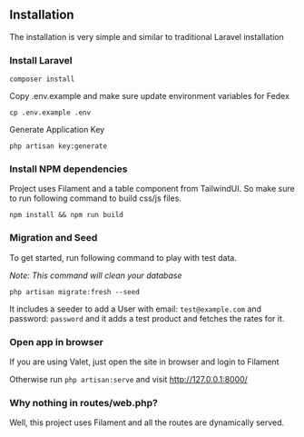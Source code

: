 ## Installation

The installation is very simple and similar to traditional Laravel installation

### Install Laravel

```
composer install
```

Copy .env.example and make sure update environment variables for Fedex

```
cp .env.example .env
```

Generate Application Key

```
php artisan key:generate
```

### Install NPM dependencies

Project uses Filament and a table component from TailwindUI. So make sure to run following command to build css/js files.

```
npm install && npm run build
```

### Migration and Seed

To get started, run following command to play with test data.

_Note: This command will clean your database_

```
php artisan migrate:fresh --seed
```

It includes a seeder to add a User with email: `test@example.com` and password: `password`
and it adds a test product and fetches the rates for it.

### Open app in browser

If you are using Valet, just open the site in browser and login to Filament

Otherwise run `php artisan:serve` and visit http://127.0.0.1:8000/

### Why nothing in routes/web.php?

Well, this project uses Filament and all the routes are dynamically served.
